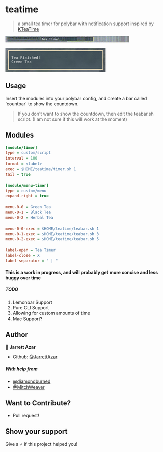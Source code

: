 # teatime
> a small tea timer for polybar with notification support inspired by [KTeaTime](https://kde.org/applications/utilities/org.kde.kteatime?fbclid=IwAR0CZpOgfnsrbN32IHDoqp0FKahGU0Hp1Dkxx1HQyW11c0NMepzuvvtm_iY/development)


![example](https://raw.githubusercontent.com/JarrettAzar/teatime/master/teaexamples/show.gif)

![notif](https://raw.githubusercontent.com/JarrettAzar/teatime/master/teaexamples/notification.png)

## Usage

Insert the modules into your polybar config, and create a bar called 'countbar' to show the countdown.
> If you don't want to show the countdown, then edit the teabar.sh script. (I am not sure if this will work at the moment)

## Modules

```ini
[module/timer]
type = custom/script
interval = 100
format = <label>
exec = $HOME/teatime/timer.sh 1
tail = true

[module/menu-timer]
type = custom/menu
expand-right = true

menu-0-0 = Green Tea
menu-0-1 = Black Tea
menu-0-2 = Herbal Tea

menu-0-0-exec = $HOME/teatime/teabar.sh 1
menu-0-1-exec = $HOME/teatime/teabar.sh 3
menu-0-2-exec = $HOME/teatime/teabar.sh 5

label-open = Tea Timer
label-close = X
label-separator = " | "

```

#### This is a work in progress, and will probably get more concise and less buggy over time
##### TODO
1. Lemonbar Support
2. Pure CLI Support
3. Allowing for custom amounts of time
4. Mac Support?

## Author

👤 **Jarrett Azar**
* Github: [@JarrettAzar](https://github.com/JarrettAzar)
##### With help from
* [@diamondburned](https://github.com/diamondburned)
* [@MitchWeaver](https://github.com/MitchWeaver)

## Want to Contribute?
* Pull request!

## Show your support

Give a ⭐️ if this project helped you!
